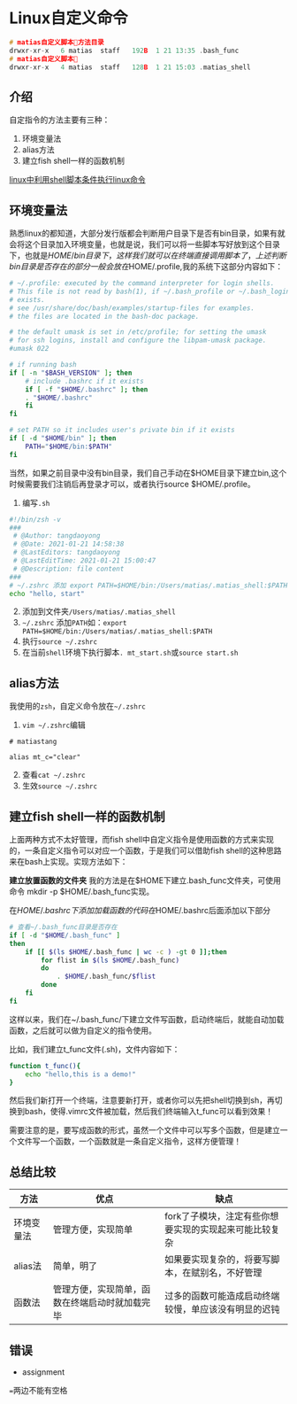 # Linux自定义命令
```c
# matias自定义脚本方法目录
drwxr-xr-x   6 matias  staff   192B  1 21 13:35 .bash_func
# matias自定义脚本
drwxr-xr-x   4 matias  staff   128B  1 21 15:03 .matias_shell
```
## 介绍

自定指令的方法主要有三种：
1. 环境变量法
2. alias方法
3. 建立fish shell一样的函数机制

[linux中利用shell脚本条件执行linux命令](https://blog.csdn.net/qq_34810707/article/details/83116467)

## 环境变量法

熟悉linux的都知道，大部分发行版都会判断用户目录下是否有bin目录，如果有就会将这个目录加入环境变量，也就是说，我们可以将一些脚本写好放到这个目录下，也就是$HOME/bin目录下，这样我们就可以在终端直接调用脚本了，上述判断bin目录是否存在的部分一般会放在$HOME/.profile,我的系统下这部分内容如下：

```sh
# ~/.profile: executed by the command interpreter for login shells.
# This file is not read by bash(1), if ~/.bash_profile or ~/.bash_login
# exists.
# see /usr/share/doc/bash/examples/startup-files for examples.
# the files are located in the bash-doc package.

# the default umask is set in /etc/profile; for setting the umask
# for ssh logins, install and configure the libpam-umask package.
#umask 022

# if running bash
if [ -n "$BASH_VERSION" ]; then
    # include .bashrc if it exists
    if [ -f "$HOME/.bashrc" ]; then
    . "$HOME/.bashrc"
    fi
fi

# set PATH so it includes user's private bin if it exists
if [ -d "$HOME/bin" ]; then
    PATH="$HOME/bin:$PATH"
fi
```

当然，如果之前目录中没有bin目录，我们自己手动在$HOME目录下建立bin,这个时候需要我们注销后再登录才可以，或者执行source $HOME/.profile。

1. 编写`.sh`
```sh
#!/bin/zsh -v
###
 # @Author: tangdaoyong
 # @Date: 2021-01-21 14:58:38
 # @LastEditors: tangdaoyong
 # @LastEditTime: 2021-01-21 15:00:47
 # @Description: file content
### 
# ~/.zshrc 添加 export PATH=$HOME/bin:/Users/matias/.matias_shell:$PATH
echo "hello, start"
```
2. 添加到文件夹`/Users/matias/.matias_shell`
3. `~/.zshrc` 添加`PATH`如：`export PATH=$HOME/bin:/Users/matias/.matias_shell:$PATH`
4. 执行`source ~/.zshrc`
5. 在当前`shell`环境下执行脚本`. mt_start.sh`或`source start.sh`
## alias方法

我使用的`zsh`，自定义命令放在`~/.zshrc`
1. `vim ~/.zshrc`编辑
```
# matiastang

alias mt_c="clear"
```
2. 查看`cat ~/.zshrc`
3. 生效`source ~/.zshrc`

## 建立fish shell一样的函数机制

上面两种方式不太好管理，而fish shell中自定义指令是使用函数的方式来实现的，一条自定义指令可以对应一个函数，于是我们可以借助fish shell的这种思路来在bash上实现。实现方法如下：

**建立放置函数的文件夹**
我的方法是在$HOME下建立.bash_func文件夹，可使用命令 mkdir -p $HOME/.bash_func实现。

在$HOME/.bashrc下添加加载函数的代码
在$HOME/.bashrc后面添加以下部分
```sh
# 查看~/.bash_func目录是否存在
if [ -d "$HOME/.bash_func" ]
then
    if [[ $(ls $HOME/.bash_func | wc -c ) -gt 0 ]];then
        for flist in $(ls $HOME/.bash_func) 
        do
            . $HOME/.bash_func/$flist
        done
    fi
fi
```
这样以来，我们在~/.bash_func/下建立文件写函数，启动终端后，就能自动加载函数，之后就可以做为自定义的指令使用。

比如，我们建立t_func文件(.sh)，文件内容如下：
```sh
function t_func(){
    echo "hello,this is a demo!"
}
```
 
然后我们新打开一个终端，注意要新打开，或者你可以先把shell切换到sh，再切换到bash，使得.vimrc文件被加载，然后我们终端输入t_func可以看到效果！

需要注意的是，要写成函数的形式，虽然一个文件中可以写多个函数，但是建立一个文件写一个函数，一个函数就是一条自定义指令，这样方便管理！

## 总结比较
| 方法 | 优点 | 缺点 |
| - | - | - |
| 环境变量法 | 管理方便，实现简单 | fork了子模块，注定有些你想要实现的实现起来可能比较复杂 |
| alias法 | 简单，明了 | 如果要实现复杂的，将要写脚本，在赋别名，不好管理 |
| 函数法 | 管理方便，实现简单，函数在终端启动时就加载完毕 | 过多的函数可能造成启动终端较慢，单应该没有明显的迟钝 |

## 错误

* assignment

`=`两边不能有空格